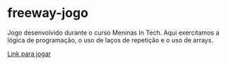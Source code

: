 # freeway-jogo
Jogo desenvolvido durante o curso Meninas In Tech. Aqui exercitamos a lógica de programação, o uso de laços de repetição e o uso de arrays.

[Link para jogar](https://jeannads.github.io/freeway-jogo/)
